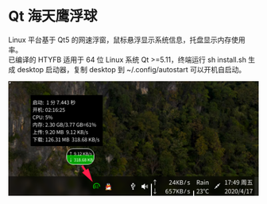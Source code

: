 # Qt 海天鹰浮球
Linux 平台基于 Qt5 的网速浮窗，鼠标悬浮显示系统信息，托盘显示内存使用率。  
已编译的 HTYFB 适用于 64 位 Linux 系统 Qt >=5.11，终端运行 sh install.sh 生成 desktop 启动器，复制 desktop 到 ~/.config/autostart 可以开机自启动。  

![alt](preview.png)
